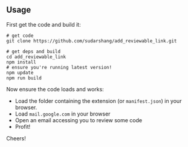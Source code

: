 ## Usage

First get the code and build it:

```
# get code
git clone https://github.com/sudarshang/add_reviewable_link.git

# get deps and build
cd add_reviewable_link
npm install
# ensure you're running latest version!
npm update
npm run build
```

Now ensure the code loads and works:

- Load the folder containing the extension (or `manifest.json`) in
  your browser.
- Load `mail.google.com` in your browser
- Open an email accessing you to review some code
- Profit!

Cheers!
